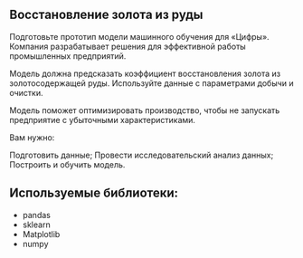 ## Восстановление золота из руды
Подготовьте прототип модели машинного обучения для «Цифры». Компания разрабатывает решения для эффективной работы промышленных предприятий.

Модель должна предсказать коэффициент восстановления золота из золотосодержащей руды. Используйте данные с параметрами добычи и очистки.

Модель поможет оптимизировать производство, чтобы не запускать предприятие с убыточными характеристиками.

Вам нужно:

Подготовить данные;
Провести исследовательский анализ данных;
Построить и обучить модель.


## Используемые библиотеки: ##
- pandas
- sklearn
- Matplotlib
- numpy
